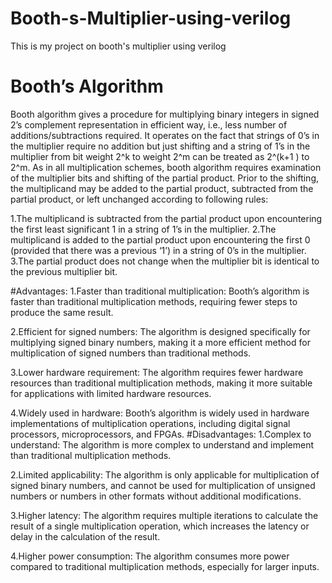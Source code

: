 # Booth-s-Multiplier-using-verilog
This is my project on booth's multiplier using verilog
# Booth’s Algorithm
Booth algorithm gives a procedure for multiplying binary integers in signed 2’s complement representation in efficient way, i.e., less number of additions/subtractions required. It operates on the fact that strings of 0’s in the multiplier require no addition but just shifting and a string of 1’s in the multiplier from bit weight 2^k to weight 2^m can be treated as 2^(k+1 ) to 2^m. As in all multiplication schemes, booth algorithm requires examination of the multiplier bits and shifting of the partial product. Prior to the shifting, the multiplicand may be added to the partial product, subtracted from the partial product, or left unchanged according to following rules:

1.The multiplicand is subtracted from the partial product upon encountering the first least significant 1 in a string of 1’s in the multiplier.
2.The multiplicand is added to the partial product upon encountering the first 0 (provided that there was a previous ‘1’) in a string of 0’s in the multiplier.
3.The partial product does not change when the multiplier bit is identical to the previous multiplier bit.

#Advantages:
1.Faster than traditional multiplication: Booth’s algorithm is faster than traditional multiplication methods, requiring fewer steps to produce the same result.

2.Efficient for signed numbers: The algorithm is designed specifically for multiplying signed binary numbers, making it a more efficient method for multiplication of signed numbers than traditional methods.

3.Lower hardware requirement: The algorithm requires fewer hardware resources than traditional multiplication methods, making it more suitable for applications with limited hardware resources.

4.Widely used in hardware: Booth’s algorithm is widely used in hardware implementations of multiplication operations, including digital signal processors, microprocessors, and FPGAs.
#Disadvantages:
1.Complex to understand: The algorithm is more complex to understand and implement than traditional multiplication methods.

2.Limited applicability: The algorithm is only applicable for multiplication of signed binary numbers, and cannot be used for multiplication of unsigned numbers or numbers in other formats without additional modifications.

3.Higher latency: The algorithm requires multiple iterations to calculate the result of a single multiplication operation, which increases the latency or delay in the calculation of the result.

4.Higher power consumption: The algorithm consumes more power compared to traditional multiplication methods, especially for larger inputs.
